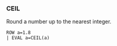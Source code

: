 <!--
This is generated by ESQL's AbstractFunctionTestCase. Do no edit it. See ../README.md for how to regenerate it.
-->

### CEIL
Round a number up to the nearest integer.

```
ROW a=1.8
| EVAL a=CEIL(a)
```
